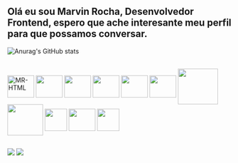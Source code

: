 ## Olá eu sou Marvin Rocha, Desenvolvedor Frontend, espero que ache interesante meu perfil para que possamos conversar.

![Anurag's GitHub stats](https://github-readme-stats.vercel.app/api?username=MarvinRo&show_icons=true&bg_color=0,000000,012e01,025d03&icon_color=04b406&title_color=04b406&text_color=5c5d5c&hide_border=true&ring_color=e4e4e4)

<div style="display: inline_block"><br>
  <img align="center" height="50" alt="MR-HTML" width="60"src="https://cdn.jsdelivr.net/gh/devicons/devicon@latest/icons/html5/html5-original.svg">
  <img align="center" height="50" width="60"src="https://cdn.jsdelivr.net/gh/devicons/devicon@latest/icons/css3/css3-original.svg">
  <img align="center" height="50" width="60"src="https://cdn.jsdelivr.net/gh/devicons/devicon@latest/icons/javascript/javascript-original.svg">
  <img align="center" height="50" width="60"src="https://cdn.jsdelivr.net/gh/devicons/devicon@latest/icons/react/react-original.svg">
  <img align="center" height="50" width="60"src="https://cdn.jsdelivr.net/gh/devicons/devicon@latest/icons/typescript/typescript-original.svg">
  <img align="center" height="50" width="60"src="https://cdn.jsdelivr.net/gh/devicons/devicon@latest/icons/tailwindcss/tailwindcss-original.svg">
  <img align="center" height="80" width="90"src="https://cdn.jsdelivr.net/gh/devicons/devicon@latest/icons/mysql/mysql-original-wordmark.svg">
  <img align="center" height="70" width="80"src="https://cdn.jsdelivr.net/gh/devicons/devicon@latest/icons/nodejs/nodejs-original-wordmark.svg">
  <img align="center" height="50" width=""src="https://cdn.jsdelivr.net/gh/devicons/devicon@latest/icons/antdesign/antdesign-original.svg">
  <img align="center" height="50" width="60"src="https://cdn.jsdelivr.net/gh/devicons/devicon@latest/icons/swagger/swagger-original.svg">
  <img align="center" height="50" width="50"src="https://img.icons8.com/?size=100&id=GaRO0SragvjM&format=png&color=ffffff">
  
  
</div>
  
  ##
 
<div> 
  <a href = "mailto:marvins.rocha@gmail.com"><img src="https://img.shields.io/badge/-Gmail-%23333?style=for-the-badge&logo=gmail&logoColor=white" target="_blank"></a>
  <a href="https://www.linkedin.com/in/marvin-rocha-84b28714a/" target="_blank"><img src="https://img.shields.io/badge/-LinkedIn-%230077B5?style=for-the-badge&logo=linkedin&logoColor=white" target="_blank"></a> 
</div>
